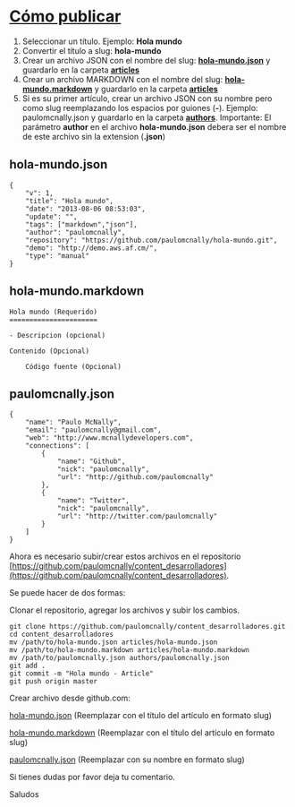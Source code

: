 [Cómo publicar](/articulo/como-publicar)
========================================

1.  Seleccionar un título. Ejemplo: **Hola mundo**
2.  Convertir el título a slug: **hola-mundo**
3.  Crear un archivo JSON con el nombre del slug: **[hola-mundo.json](https://gist.github.com/paulomcnally/6163629)** y guardarlo en la carpeta **[articles](https://github.com/paulomcnally/content_desarrolladores/blob/master/articles)**
4.  Crear un archivo MARKDOWN con el nombre del slug: **[hola-mundo.markdown](https://gist.github.com/paulomcnally/6163909)** y guardarlo en la carpeta **[articles](https://github.com/paulomcnally/content_desarrolladores/blob/master/articles)**
5.  Si es su primer artículo, crear un archivo JSON con su nombre pero como slug reemplazando los espacios por guiones (**-**). Ejemplo: paulomcnally.json y guardarlo en la carpeta **[authors](https://github.com/paulomcnally/content_desarrolladores/blob/master/authors)**. Importante: El parámetro **author** en el archivo **hola-mundo.json** debera ser el nombre de este archivo sin la extension (**.json**)


## hola-mundo.json
    {
        "v": 1,
        "title": "Hola mundo",
        "date": "2013-08-06 08:53:03",
        "update": "",
        "tags": ["markdown","json"],
        "author": "paulomcnally",
        "repository": "https://github.com/paulomcnally/hola-mundo.git",
        "demo": "http://demo.aws.af.cm/",
        "type": "manual"
    }


## hola-mundo.markdown
    Hola mundo (Requerido)
    ======================

    - Descripcion (opcional)

    Contenido (Opcional)

        Código fuente (Opcional)


## paulomcnally.json
    {
        "name": "Paulo McNally",
        "email": "paulomcnally@gmail.com",
        "web": "http://www.mcnallydevelopers.com",
        "connections": [
            {
                "name": "Github",
                "nick": "paulomcnally",
                "url": "http://github.com/paulomcnally"
            },
            {
                "name": "Twitter",
                "nick": "paulomcnally",
                "url": "http://twitter.com/paulomcnally"
            }
        ]
    }


Ahora es necesario subir/crear estos archivos en el repositorio [https://github.com/paulomcnally/content_desarrolladores](https://github.com/paulomcnally/content_desarrolladores).

Se puede hacer de dos formas:

Clonar el repositorio, agregar los archivos y subir los cambios.


    git clone https://github.com/paulomcnally/content_desarrolladores.git
    cd content_desarrolladores
    mv /path/to/hola-mundo.json articles/hola-mundo.json
    mv /path/to/hola-mundo.markdown articles/hola-mundo.markdown
    mv /path/to/paulomcnally.json authors/paulomcnally.json
    git add .
    git commit -m "Hola mundo - Article"
    git push origin master


Crear archivo desde github.com:

[hola-mundo.json](https://github.com/paulomcnally/content_desarrolladores/new/master?filename=articles/hola-mundo.json) (Reemplazar con el título del artículo en formato slug)

[hola-mundo.markdown](https://github.com/paulomcnally/content_desarrolladores/new/master?filename=articles/hola-mundo.markdown) (Reemplazar con el título del artículo en formato slug)

[paulomcnally.json](https://github.com/paulomcnally/content_desarrolladores/new/master?filename=authors/paulomcnally.json) (Reemplazar con su nombre en formato slug)


Si tienes dudas por favor deja tu comentario.

Saludos
